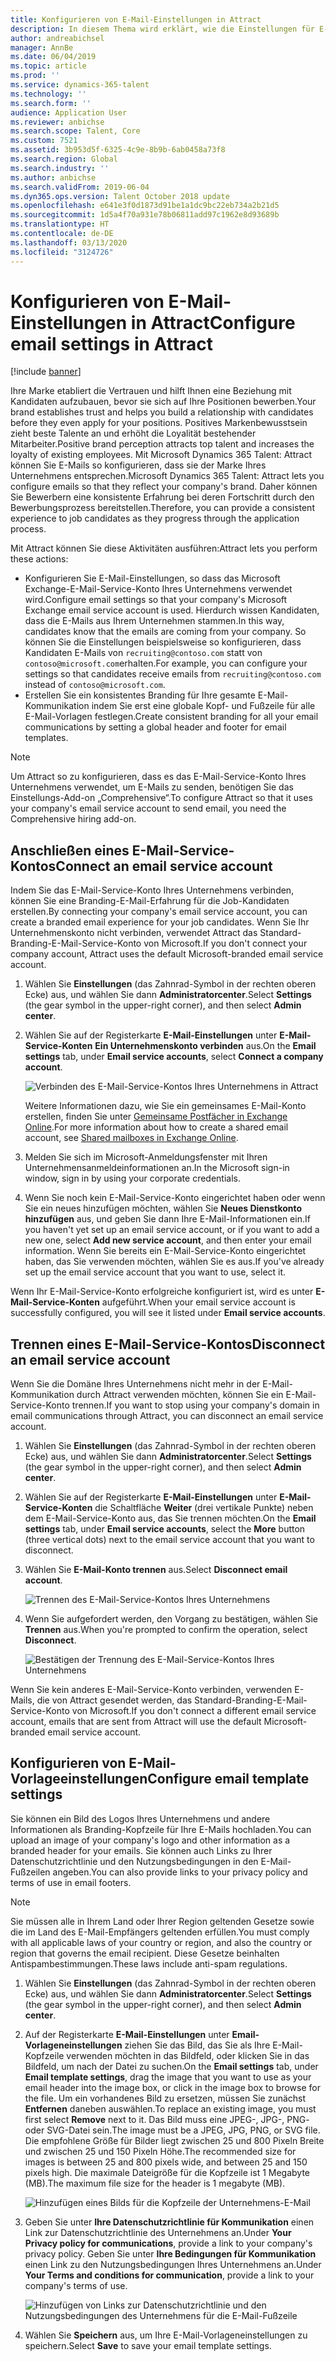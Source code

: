 ```yaml
---
title: Konfigurieren von E-Mail-Einstellungen in Attract
description: In diesem Thema wird erklärt, wie die Einstellungen für E-Mails, die von Microsoft Dynamics 365 Talent - Attract gesendet werden, konfiguriert werden können.
author: andreabichsel
manager: AnnBe
ms.date: 06/04/2019
ms.topic: article
ms.prod: ''
ms.service: dynamics-365-talent
ms.technology: ''
ms.search.form: ''
audience: Application User
ms.reviewer: anbichse
ms.search.scope: Talent, Core
ms.custom: 7521
ms.assetid: 3b953d5f-6325-4c9e-8b9b-6ab0458a73f8
ms.search.region: Global
ms.search.industry: ''
ms.author: anbichse
ms.search.validFrom: 2019-06-04
ms.dyn365.ops.version: Talent October 2018 update
ms.openlocfilehash: e641e3f0d1873d91be1a1dc9bc22eb734a2b21d5
ms.sourcegitcommit: 1d5a4f70a931e78b06811add97c1962e8d93689b
ms.translationtype: HT
ms.contentlocale: de-DE
ms.lasthandoff: 03/13/2020
ms.locfileid: "3124726"
---
```

# <a name="configure-email-settings-in-attract"></a><span data-ttu-id="57615-103">Konfigurieren von E-Mail-Einstellungen in Attract</span><span class="sxs-lookup"><span data-stu-id="57615-103">Configure email settings in Attract</span></span>

[!include [banner](includes/banner.md)]

<span data-ttu-id="57615-104">Ihre Marke etabliert die Vertrauen und hilft Ihnen eine Beziehung mit Kandidaten aufzubauen, bevor sie sich auf Ihre Positionen bewerben.</span><span class="sxs-lookup"><span data-stu-id="57615-104">Your brand establishes trust and helps you build a relationship with candidates before they even apply for your positions.</span></span> <span data-ttu-id="57615-105">Positives Markenbewusstsein zieht beste Talente an und erhöht die Loyalität bestehender Mitarbeiter.</span><span class="sxs-lookup"><span data-stu-id="57615-105">Positive brand perception attracts top talent and increases the loyalty of existing employees.</span></span> <span data-ttu-id="57615-106">Mit Microsoft Dynamics 365 Talent: Attract können Sie E-Mails so konfigurieren, dass sie der Marke Ihres Unternehmens entsprechen.</span><span class="sxs-lookup"><span data-stu-id="57615-106">Microsoft Dynamics 365 Talent: Attract lets you configure emails so that they reflect your company's brand.</span></span> <span data-ttu-id="57615-107">Daher können Sie Bewerbern eine konsistente Erfahrung bei deren Fortschritt durch den Bewerbungsprozess bereitstellen.</span><span class="sxs-lookup"><span data-stu-id="57615-107">Therefore, you can provide a consistent experience to job candidates as they progress through the application process.</span></span>

<span data-ttu-id="57615-108">Mit Attract können Sie diese Aktivitäten ausführen:</span><span class="sxs-lookup"><span data-stu-id="57615-108">Attract lets you perform these actions:</span></span>

- <span data-ttu-id="57615-109">Konfigurieren Sie E-Mail-Einstellungen, so dass das Microsoft Exchange-E-Mail-Service-Konto Ihres Unternehmens verwendet wird.</span><span class="sxs-lookup"><span data-stu-id="57615-109">Configure email settings so that your company's Microsoft Exchange email service account is used.</span></span> <span data-ttu-id="57615-110">Hierdurch wissen Kandidaten, dass die E-Mails aus Ihrem Unternehmen stammen.</span><span class="sxs-lookup"><span data-stu-id="57615-110">In this way, candidates know that the emails are coming from your company.</span></span> <span data-ttu-id="57615-111">So können Sie die Einstellungen beispielsweise so konfigurieren, dass Kandidaten E-Mails von `recruiting@contoso.com` statt von `contoso@microsoft.com`erhalten.</span><span class="sxs-lookup"><span data-stu-id="57615-111">For example, you can configure your settings so that candidates receive emails from `recruiting@contoso.com` instead of `contoso@microsoft.com`.</span></span>
- <span data-ttu-id="57615-112">Erstellen Sie ein konsistentes Branding für Ihre gesamte E-Mail-Kommunikation indem Sie erst eine globale Kopf- und Fußzeile für alle E-Mail-Vorlagen festlegen.</span><span class="sxs-lookup"><span data-stu-id="57615-112">Create consistent branding for all your email communications by setting a global header and footer for email templates.</span></span> 

> [!NOTE]
> <span data-ttu-id="57615-113">Um Attract so zu konfigurieren, dass es das E-Mail-Service-Konto Ihres Unternehmens verwendet, um E-Mails zu senden, benötigen Sie das Einstellungs-Add-on „Comprehensive“.</span><span class="sxs-lookup"><span data-stu-id="57615-113">To configure Attract so that it uses your company's email service account to send email, you need the Comprehensive hiring add-on.</span></span>

## <a name="connect-an-email-service-account"></a><span data-ttu-id="57615-114">Anschließen eines E-Mail-Service-Kontos</span><span class="sxs-lookup"><span data-stu-id="57615-114">Connect an email service account</span></span>

<span data-ttu-id="57615-115">Indem Sie das E-Mail-Service-Konto Ihres Unternehmens verbinden, können Sie eine Branding-E-Mail-Erfahrung für die Job-Kandidaten erstellen.</span><span class="sxs-lookup"><span data-stu-id="57615-115">By connecting your company's email service account, you can create a branded email experience for your job candidates.</span></span> <span data-ttu-id="57615-116">Wenn Sie Ihr Unternehmenskonto nicht verbinden, verwendet Attract das Standard-Branding-E-Mail-Service-Konto von Microsoft.</span><span class="sxs-lookup"><span data-stu-id="57615-116">If you don't connect your company account, Attract uses the default Microsoft-branded email service account.</span></span>

1. <span data-ttu-id="57615-117">Wählen Sie **Einstellungen** (das Zahnrad-Symbol in der rechten oberen Ecke) aus, und wählen Sie dann **Administratorcenter**.</span><span class="sxs-lookup"><span data-stu-id="57615-117">Select **Settings** (the gear symbol in the upper-right corner), and then select **Admin center**.</span></span>
2. <span data-ttu-id="57615-118">Wählen Sie auf der Registerkarte **E-Mail-Einstellungen** unter **E-Mail-Service-Konten** **Ein Unternehmenskonto verbinden** aus.</span><span class="sxs-lookup"><span data-stu-id="57615-118">On the **Email settings** tab, under **Email service accounts**, select **Connect a company account**.</span></span>

    ![Verbinden des E-Mail-Service-Kontos Ihres Unternehmens in Attract](./media/attract-admin-email-service-accounts.png)

    <span data-ttu-id="57615-120">Weitere Informationen dazu, wie Sie ein gemeinsames E-Mail-Konto erstellen, finden Sie unter [Gemeinsame Postfächer in Exchange Online](https://docs.microsoft.com/exchange/collaboration-exo/shared-mailboxes).</span><span class="sxs-lookup"><span data-stu-id="57615-120">For more information about how to create a shared email account, see [Shared mailboxes in Exchange Online](https://docs.microsoft.com/exchange/collaboration-exo/shared-mailboxes).</span></span>

3. <span data-ttu-id="57615-121">Melden Sie sich im Microsoft-Anmeldungsfenster mit Ihren Unternehmensanmeldeinformationen an.</span><span class="sxs-lookup"><span data-stu-id="57615-121">In the Microsoft sign-in window, sign in by using your corporate credentials.</span></span>
4. <span data-ttu-id="57615-122">Wenn Sie noch kein E-Mail-Service-Konto eingerichtet haben oder wenn Sie ein neues hinzufügen möchten, wählen Sie **Neues Dienstkonto hinzufügen** aus, und geben Sie dann Ihre E-Mail-Informationen ein.</span><span class="sxs-lookup"><span data-stu-id="57615-122">If you haven't yet set up an email service account, or if you want to add a new one, select **Add new service account**, and then enter your email information.</span></span> <span data-ttu-id="57615-123">Wenn Sie bereits ein E-Mail-Service-Konto eingerichtet haben, das Sie verwenden möchten, wählen Sie es aus.</span><span class="sxs-lookup"><span data-stu-id="57615-123">If you've already set up the email service account that you want to use, select it.</span></span>

<span data-ttu-id="57615-124">Wenn Ihr E-Mail-Service-Konto erfolgreiche konfiguriert ist, wird es unter **E-Mail-Service-Konten** aufgeführt.</span><span class="sxs-lookup"><span data-stu-id="57615-124">When your email service account is successfully configured, you will see it listed under **Email service accounts**.</span></span>

## <a name="disconnect-an-email-service-account"></a><span data-ttu-id="57615-125">Trennen eines E-Mail-Service-Kontos</span><span class="sxs-lookup"><span data-stu-id="57615-125">Disconnect an email service account</span></span>

<span data-ttu-id="57615-126">Wenn Sie die Domäne Ihres Unternehmens nicht mehr in der E-Mail-Kommunikation durch Attract verwenden möchten, können Sie ein E-Mail-Service-Konto trennen.</span><span class="sxs-lookup"><span data-stu-id="57615-126">If you want to stop using your company's domain in email communications through Attract, you can disconnect an email service account.</span></span>

1. <span data-ttu-id="57615-127">Wählen Sie **Einstellungen** (das Zahnrad-Symbol in der rechten oberen Ecke) aus, und wählen Sie dann **Administratorcenter**.</span><span class="sxs-lookup"><span data-stu-id="57615-127">Select **Settings** (the gear symbol in the upper-right corner), and then select **Admin center**.</span></span>
2. <span data-ttu-id="57615-128">Wählen Sie auf der Registerkarte **E-Mail-Einstellungen** unter **E-Mail-Service-Konten** die Schaltfläche **Weiter** (drei vertikale Punkte) neben dem E-Mail-Service-Konto aus, das Sie trennen möchten.</span><span class="sxs-lookup"><span data-stu-id="57615-128">On the **Email settings** tab, under **Email service accounts**, select the **More** button (three vertical dots) next to the email service account that you want to disconnect.</span></span>
3. <span data-ttu-id="57615-129">Wählen Sie **E-Mail-Konto trennen** aus.</span><span class="sxs-lookup"><span data-stu-id="57615-129">Select **Disconnect email account**.</span></span>

    ![Trennen des E-Mail-Service-Kontos Ihres Unternehmens](./media/attract-admin-disconnect-email-account.png)

4. <span data-ttu-id="57615-131">Wenn Sie aufgefordert werden, den Vorgang zu bestätigen, wählen Sie **Trennen** aus.</span><span class="sxs-lookup"><span data-stu-id="57615-131">When you're prompted to confirm the operation, select **Disconnect**.</span></span>

    ![Bestätigen der Trennung des E-Mail-Service-Kontos Ihres Unternehmens](./media/attract-admin-email-confirm-disconnect.png)

<span data-ttu-id="57615-133">Wenn Sie kein anderes E-Mail-Service-Konto verbinden, verwenden E-Mails, die von Attract gesendet werden, das Standard-Branding-E-Mail-Service-Konto von Microsoft.</span><span class="sxs-lookup"><span data-stu-id="57615-133">If you don't connect a different email service account, emails that are sent from Attract will use the default Microsoft-branded email service account.</span></span>

## <a name="configure-email-template-settings"></a><span data-ttu-id="57615-134">Konfigurieren von E-Mail-Vorlageeinstellungen</span><span class="sxs-lookup"><span data-stu-id="57615-134">Configure email template settings</span></span>

<span data-ttu-id="57615-135">Sie können ein Bild des Logos Ihres Unternehmens und andere Informationen als Branding-Kopfzeile für Ihre E-Mails hochladen.</span><span class="sxs-lookup"><span data-stu-id="57615-135">You can upload an image of your company's logo and other information as a branded header for your emails.</span></span> <span data-ttu-id="57615-136">Sie können auch Links zu Ihrer Datenschutzrichtlinie und den Nutzungsbedingungen in den E-Mail-Fußzeilen angeben.</span><span class="sxs-lookup"><span data-stu-id="57615-136">You can also provide links to your privacy policy and terms of use in email footers.</span></span>

> [!NOTE]
> <span data-ttu-id="57615-137">Sie müssen alle in Ihrem Land oder Ihrer Region geltenden Gesetze sowie die im Land des E-Mail-Empfängers geltenden erfüllen.</span><span class="sxs-lookup"><span data-stu-id="57615-137">You must comply with all applicable laws of your country or region, and also the country or region that governs the email recipient.</span></span> <span data-ttu-id="57615-138">Diese Gesetze beinhalten Antispambestimmungen.</span><span class="sxs-lookup"><span data-stu-id="57615-138">These laws include anti-spam regulations.</span></span>

1. <span data-ttu-id="57615-139">Wählen Sie **Einstellungen** (das Zahnrad-Symbol in der rechten oberen Ecke) aus, und wählen Sie dann **Administratorcenter**.</span><span class="sxs-lookup"><span data-stu-id="57615-139">Select **Settings** (the gear symbol in the upper-right corner), and then select **Admin center**.</span></span>
2. <span data-ttu-id="57615-140">Auf der Registerkarte **E-Mail-Einstellungen** unter **Email-Vorlageneinstellungen** ziehen Sie das Bild, das Sie als Ihre E-Mail-Kopfzeile verwenden möchten in das Bildfeld, oder klicken Sie in das Bildfeld, um nach der Datei zu suchen.</span><span class="sxs-lookup"><span data-stu-id="57615-140">On the **Email settings** tab, under **Email template settings**, drag the image that you want to use as your email header into the image box, or click in the image box to browse for the file.</span></span> <span data-ttu-id="57615-141">Um ein vorhandenes Bild zu ersetzen, müssen Sie zunächst **Entfernen** daneben auswählen.</span><span class="sxs-lookup"><span data-stu-id="57615-141">To replace an existing image, you must first select **Remove** next to it.</span></span> <span data-ttu-id="57615-142">Das Bild muss eine JPEG-, JPG-, PNG- oder SVG-Datei sein.</span><span class="sxs-lookup"><span data-stu-id="57615-142">The image must be a JPEG, JPG, PNG, or SVG file.</span></span> <span data-ttu-id="57615-143">Die empfohlene Größe für Bilder liegt zwischen 25 und 800 Pixeln Breite und zwischen 25 und 150 Pixeln Höhe.</span><span class="sxs-lookup"><span data-stu-id="57615-143">The recommended size for images is between 25 and 800 pixels wide, and between 25 and 150 pixels high.</span></span> <span data-ttu-id="57615-144">Die maximale Dateigröße für die Kopfzeile ist 1 Megabyte (MB).</span><span class="sxs-lookup"><span data-stu-id="57615-144">The maximum file size for the header is 1 megabyte (MB).</span></span>

    ![Hinzufügen eines Bilds für die Kopfzeile der Unternehmens-E-Mail](./media/attract-admin-email-header.png)

3. <span data-ttu-id="57615-146">Geben Sie unter **Ihre Datenschutzrichtlinie für Kommunikation** einen Link zur Datenschutzrichtlinie des Unternehmens an.</span><span class="sxs-lookup"><span data-stu-id="57615-146">Under **Your Privacy policy for communications**, provide a link to your company's privacy policy.</span></span> <span data-ttu-id="57615-147">Geben Sie unter **Ihre Bedingungen für Kommunikation** einen Link zu den Nutzungsbedingungen Ihres Unternehmens an.</span><span class="sxs-lookup"><span data-stu-id="57615-147">Under **Your Terms and conditions for communication**, provide a link to your company's terms of use.</span></span>

    ![Hinzufügen von Links zur Datenschutzrichtlinie und den Nutzungsbedingungen des Unternehmens für die E-Mail-Fußzeile](./media/attract-admin-email-footer.png)

4. <span data-ttu-id="57615-149">Wählen Sie **Speichern** aus, um Ihre E-Mail-Vorlageneinstellungen zu speichern.</span><span class="sxs-lookup"><span data-stu-id="57615-149">Select **Save** to save your email template settings.</span></span>
